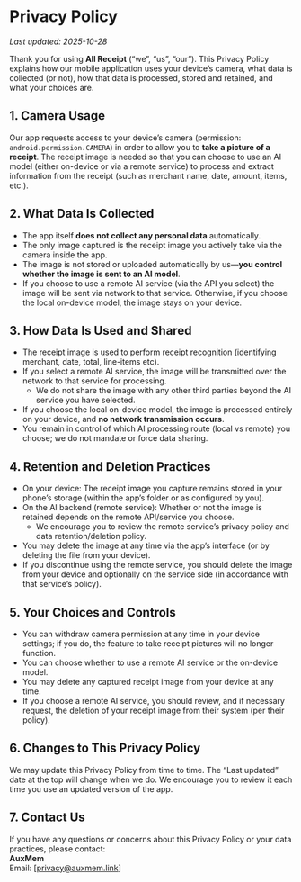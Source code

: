 # Privacy Policy

_Last updated: 2025-10-28_

Thank you for using **All Receipt** (“we”, “us”, “our”). This Privacy Policy explains how our mobile application uses your device’s camera, what data is collected (or not), how that data is processed, stored and retained, and what your choices are.

## 1. Camera Usage  
Our app requests access to your device’s camera (permission: `android.permission.CAMERA`) in order to allow you to **take a picture of a receipt**. The receipt image is needed so that you can choose to use an AI model (either on-device or via a remote service) to process and extract information from the receipt (such as merchant name, date, amount, items, etc.).

## 2. What Data Is Collected  
- The app itself **does not collect any personal data** automatically.  
- The only image captured is the receipt image you actively take via the camera inside the app.  
- The image is not stored or uploaded automatically by us—**you control whether the image is sent to an AI model**.  
- If you choose to use a remote AI service (via the API you select) the image will be sent via network to that service. Otherwise, if you choose the local on-device model, the image stays on your device.

## 3. How Data Is Used and Shared  
- The receipt image is used to perform receipt recognition (identifying merchant, date, total, line-items etc).  
- If you select a remote AI service, the image will be transmitted over the network to that service for processing.  
  * We do not share the image with any other third parties beyond the AI service you have selected.  
- If you choose the local on-device model, the image is processed entirely on your device, and **no network transmission occurs**.  
- You remain in control of which AI processing route (local vs remote) you choose; we do not mandate or force data sharing.

## 4. Retention and Deletion Practices  
- On your device: The receipt image you capture remains stored in your phone’s storage (within the app’s folder or as configured by you).  
- On the AI backend (remote service): Whether or not the image is retained depends on the remote API/service you choose.  
  * We encourage you to review the remote service’s privacy policy and data retention/deletion policy.  
- You may delete the image at any time via the app’s interface (or by deleting the file from your device).  
- If you discontinue using the remote service, you should delete the image from your device and optionally on the service side (in accordance with that service’s policy).

## 5. Your Choices and Controls  
- You can withdraw camera permission at any time in your device settings; if you do, the feature to take receipt pictures will no longer function.  
- You can choose whether to use a remote AI service or the on-device model.  
- You may delete any captured receipt image from your device at any time.  
- If you choose a remote AI service, you should review, and if necessary request, the deletion of your receipt image from their system (per their policy).

## 6. Changes to This Privacy Policy  
We may update this Privacy Policy from time to time. The “Last updated” date at the top will change when we do. We encourage you to review it each time you use an updated version of the app.

## 7. Contact Us  
If you have any questions or concerns about this Privacy Policy or your data practices, please contact:  
**AuxMem**  
Email: [privacy@auxmem.link]  



